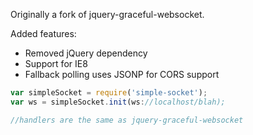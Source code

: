 Originally a fork of jquery-graceful-websocket.

Added features:

* Removed jQuery dependency
* Support for IE8
* Fallback polling uses JSONP for CORS support

```js
var simpleSocket = require('simple-socket');
var ws = simpleSocket.init(ws://localhost/blah);

//handlers are the same as jquery-graceful-websocket

```
